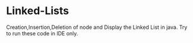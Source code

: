 # Linked-Lists
Creation,Insertion,Deletion of node and Display the Linked List in java.
Try to run these code in IDE only.
